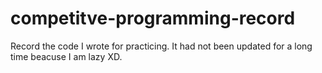 # competitve-programming-record
Record the code I wrote for practicing.
It had not been updated for a long time beacuse I am lazy XD.
